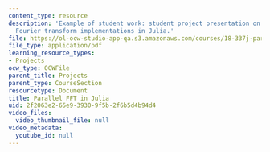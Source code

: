```yaml
---
content_type: resource
description: 'Example of student work: student project presentation on parallel fast
  Fourier transform implementations in Julia.'
file: https://ol-ocw-studio-app-qa.s3.amazonaws.com/courses/18-337j-parallel-computing-fall-2011/2f2063e265e939309f5b2f6b5d4b94d4_MIT18_337JF11_FFT_pres.pdf
file_type: application/pdf
learning_resource_types:
- Projects
ocw_type: OCWFile
parent_title: Projects
parent_type: CourseSection
resourcetype: Document
title: Parallel FFT in Julia
uid: 2f2063e2-65e9-3930-9f5b-2f6b5d4b94d4
video_files:
  video_thumbnail_file: null
video_metadata:
  youtube_id: null
---
```

